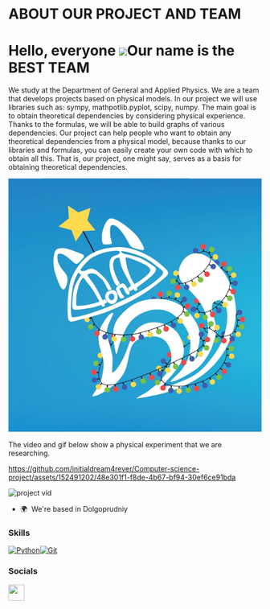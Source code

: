 # ABOUT OUR PROJECT AND TEAM
Hello, everyone ![](https://user-images.githubusercontent.com/18350557/176309783-0785949b-9127-417c-8b55-ab5a4333674e.gif)Our name is the BEST TEAM
=================================================================================================================================


We study at the Department of General and Applied Physics. We are a team that develops projects based on physical models. In our project we will use libraries such as: sympy, mathpotlib.pyplot, scipy, numpy. The main goal is to obtain theoretical dependencies by considering physical experience. Thanks to the formulas, we will be able to build graphs of various dependencies. Our project can help people who want to obtain any theoretical dependencies from a physical model, because thanks to our libraries and formulas, you can easily create your own code with which to obtain all this. That is, our project, one might say, serves as a basis for obtaining theoretical dependencies.



![DGAP STRENGTH](https://github.com/initialdream4rever/Computer-science-project/blob/main/DGAP%20STRENGTH.jpg)

The video and gif below show a physical experiment that we are researching.

https://github.com/initialdream4rever/Computer-science-project/assets/152491202/48e301f1-f8de-4b67-bf94-30ef6ce91bda




![project vid](https://github.com/initialdream4rever/Computer-science-project/assets/152491202/666c5a86-bcc6-41b6-8cd8-ec5d4c072807)


* 🌍  We're based in Dolgoprudniy



### Skills


<p align="left">
<a href="https://www.python.org/" target="_blank" rel="noreferrer"><img src="https://raw.githubusercontent.com/danielcranney/readme-generator/main/public/icons/skills/python-colored.svg" width="36" height="36" alt="Python" /></a><a href="https://git-scm.com/" target="_blank" rel="noreferrer"><img src="https://raw.githubusercontent.com/danielcranney/readme-generator/main/public/icons/skills/git-colored.svg" width="36" height="36" alt="Git" /></a>
</p>


### Socials

<p align="left"> <a href="https://www.github.com/initialdream4rever" target="_blank" rel="noreferrer"> <picture> <source media="(prefers-color-scheme: dark)" srcset="https://raw.githubusercontent.com/danielcranney/readme-generator/main/public/icons/socials/github-dark.svg" /> <source media="(prefers-color-scheme: light)" srcset="https://raw.githubusercontent.com/danielcranney/readme-generator/main/public/icons/socials/github.svg" /> <img src="https://raw.githubusercontent.com/danielcranney/readme-generator/main/public/icons/socials/github.svg" width="32" height="32" /> </picture> </a></p>

